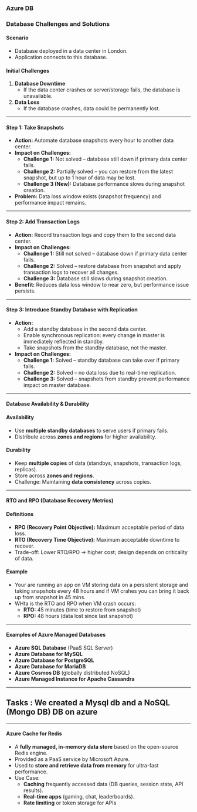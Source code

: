 ### Azure DB

### Database Challenges and Solutions

#### Scenario
- Database deployed in a data center in London.
- Application connects to this database.

#### Initial Challenges
1. **Database Downtime**  
   - If the data center crashes or server/storage fails, the database is unavailable.
2. **Data Loss**  
   - If the database crashes, data could be permanently lost.
---

#### Step 1: Take Snapshots
- **Action:** Automate database snapshots every hour to another data center.
- **Impact on Challenges:**
  - **Challenge 1:** Not solved – database still down if primary data center fails.
  - **Challenge 2:** Partially solved – you can restore from the latest snapshot, but up to 1 hour of data may be lost.
  - **Challenge 3 (New):** Database performance slows during snapshot creation.
- **Problem:** Data loss window exists (snapshot frequency) and performance impact remains.

---

#### Step 2: Add Transaction Logs
- **Action:** Record transaction logs and copy them to the second data center.
- **Impact on Challenges:**
  - **Challenge 1:** Still not solved – database down if primary data center fails.
  - **Challenge 2:** Solved – restore database from snapshot and apply transaction logs to recover all changes.
  - **Challenge 3:** Database still slows during snapshot creation.
- **Benefit:** Reduces data loss window to near zero, but performance issue persists.

---

#### Step 3: Introduce Standby Database with Replication
- **Action:**  
  - Add a standby database in the second data center.  
  - Enable synchronous replication: every change in master is immediately reflected in standby.  
  - Take snapshots from the standby database, not the master.
- **Impact on Challenges:**
  - **Challenge 1:** Solved – standby database can take over if primary fails.
  - **Challenge 2:** Solved – no data loss due to real-time replication.
  - **Challenge 3:** Solved – snapshots from standby prevent performance impact on master database.

---

#### Database Availability & Durability 

#### Availability
- Use **multiple standby databases** to serve users if primary fails.  
- Distribute across **zones and regions** for higher availability.

#### Durability
- Keep **multiple copies** of data (standbys, snapshots, transaction logs, replicas).  
- Store across **zones and regions**.  
- Challenge: Maintaining **data consistency** across copies.

---

#### RTO and RPO (Database Recovery Metrics)

#### Definitions
- **RPO (Recovery Point Objective):** Maximum acceptable period of data loss.  
- **RTO (Recovery Time Objective):** Maximum acceptable downtime to recover.  
- Trade-off: Lower RTO/RPO → higher cost; design depends on criticality of data.

#### Example
- Your are running an app on VM storing data on a persistent storage and taking snapshots every 48 hours and if VM crahes you can bring it back up from snapshot in 45 mins.  
- WHta is the RTO and RPO when VM crash occurs:  
  - **RTO:** 45 minutes (time to restore from snapshot)  
  - **RPO:** 48 hours (data lost since last snapshot)
 
---

#### Examples of Azure Managed Databases
- **Azure SQL Database** (PaaS SQL Server)
- **Azure Database for MySQL**
- **Azure Database for PostgreSQL**
- **Azure Database for MariaDB**
- **Azure Cosmos DB** (globally distributed NoSQL)
- **Azure Managed Instance for Apache Cassandra**

--- 

## Tasks : We created a Mysql db and a NoSQL (Mongo DB) DB on azure

---
#### Azure Cache for Redis
- A **fully managed, in-memory data store** based on the open-source Redis engine.
- Provided as a PaaS service by Microsoft Azure.
- Used to **store and retrieve data from memory** for ultra-fast performance.
- Use Case:
   - **Caching** frequently accessed data (DB queries, session state, API results).
   - **Real-time apps** (gaming, chat, leaderboards).
   - **Rate limiting** or token storage for APIs
